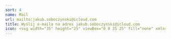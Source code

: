 ```yaml
---
sort: 4
name: Mail
url: mailto:jakub.soboczynski@icloud.com
title: Wyślij e-maila na adres jakub.soboczynski@icloud.com
icon: <svg width="35" height="25" viewBox="0 0 35 25" fill="none" xmlns="http://www.w3.org/2000/svg"> <path d="M1 0.979797V1.4798M1 23.9798V23.4798M1 23.4798H34H35M1 23.4798V1.4798M1 23.4798H0M34 23.9798V1.4798M34 0.979797V1.4798M34 1.4798H1M34 1.4798L21.4828 12.4798M34 1.4798H35M1 1.4798L13.5172 12.4798M1 1.4798H0M33.5 22.9798L21.4828 12.4798M21.4828 12.4798L18.8202 14.8196C18.0651 15.4832 16.9349 15.4832 16.1798 14.8196L13.5172 12.4798M1.5 22.9798L13.5172 12.4798" stroke="white" stroke-width="2"/></svg>
---
```

